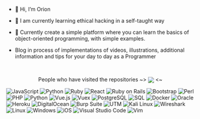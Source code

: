 - 👋 Hi, I’m Orion

- 🌱 I am currently learning ethical hacking in a self-taught way
- 💞️ Currently create a simple platform where you can learn the basics of object-oriented programming, with simple examples.
- Blog in process of implementations of videos, illustrations, additional information and tips for your day to day as a Programmer 
<!---
orion9ftf/orion9ftf is a ✨ special ✨ repository because its `README.md` (this file) appears on your GitHub profile.
You can click the Preview link to take a look at your changes.
--->

<br />

 <p align="center">People who have visited the repositories ~> <img align="center" src="https://profile-counter.glitch.me/orion9ftf/count.svg" /> <~ </p>

![JavaScript](https://img.shields.io/badge/-JavaScript-F7DF1E?style=flat-square&logo=javascript&logoColor=black)
![Python](https://img.shields.io/badge/-Python-3776AB?style=flat-square&logo=python&logoColor=white)
![Ruby](https://img.shields.io/badge/-Ruby-CC342D?style=flat-square&logo=ruby&logoColor=white)
![React](https://img.shields.io/badge/-React-61DAFB?style=flat-square&logo=react&logoColor=black)
![Ruby on Rails](https://img.shields.io/badge/-Ruby_on_Rails-CC0000?style=flat-square&logo=ruby-on-rails&logoColor=white)
![Bootstrap](https://img.shields.io/badge/-Bootstrap-7952B3?style=flat-square&logo=bootstrap&logoColor=white)
![Perl](https://img.shields.io/badge/-Perl-39457E?style=flat-square&logo=perl&logoColor=white)
![PHP](https://img.shields.io/badge/-PHP-777BB4?style=flat-square&logo=php&logoColor=white)
![Python](https://img.shields.io/badge/-Python-3776AB?style=flat-square&logo=python&logoColor=white)
![Vue.js](https://img.shields.io/badge/-Vue.js-4FC08D?style=flat-square&logo=vue.js&logoColor=white)
![Vuex](https://img.shields.io/badge/-Vuex-35495E?style=flat-square&logo=vuex&logoColor=4FC08D)
![PostgreSQL](https://img.shields.io/badge/-PostgreSQL-336791?style=flat-square&logo=postgresql&logoColor=white)
![SQL](https://img.shields.io/badge/-SQL-4479A1?style=flat-square&logo=sql&logoColor=white)
![Docker](https://img.shields.io/badge/-Docker-2496ED?style=flat-square&logo=docker&logoColor=white)
![Oracle](https://img.shields.io/badge/-Oracle-F80000?style=flat-square&logo=oracle&logoColor=white)
![Heroku](https://img.shields.io/badge/-Heroku-430098?style=flat-square&logo=heroku&logoColor=white)
![DigitalOcean](https://img.shields.io/badge/-DigitalOcean-0080FF?style=flat-square&logo=digitalocean&logoColor=white)
![Burp Suite](https://img.shields.io/badge/-Burp_Suite-FF6F00?style=flat-square&logo=burp-suite&logoColor=white)
![UTM](https://img.shields.io/badge/-UTM-555555?style=flat-square)
![Kali Linux](https://img.shields.io/badge/-Kali_Linux-268BEE?style=flat-square&logo=kalilinux&logoColor=white)
![Wireshark](https://img.shields.io/badge/-Wireshark-1679A7?style=flat-square&logo=wireshark&logoColor=white)
![Linux](https://img.shields.io/badge/-Linux-FCC624?style=flat-square&logo=linux&logoColor=black)
![Windows](https://img.shields.io/badge/-Windows-0078D6?style=flat-square&logo=windows&logoColor=white)
![iOS](https://img.shields.io/badge/-iOS-000000?style=flat-square&logo=apple&logoColor=white)
![Visual Studio Code](https://img.shields.io/badge/-Visual_Studio_Code-007ACC?style=flat-square&logo=visualstudiocode&logoColor=white)
![Vim](https://img.shields.io/badge/-Vim-019733?style=flat-square&logo=vim&logoColor=white)
